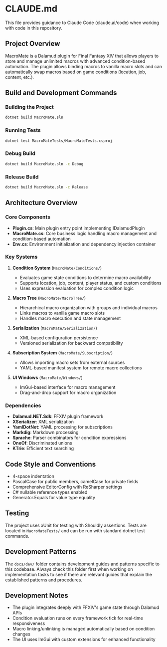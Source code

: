 # CLAUDE.md

This file provides guidance to Claude Code (claude.ai/code) when working with code in this repository.

## Project Overview

MacroMate is a Dalamud plugin for Final Fantasy XIV that allows players to store and manage unlimited macros with advanced condition-based automation. The plugin allows binding macros to vanilla macro slots and can automatically swap macros based on game conditions (location, job, content, etc.).

## Build and Development Commands

### Building the Project
```bash
dotnet build MacroMate.sln
```

### Running Tests
```bash
dotnet test MacroMateTests/MacroMateTests.csproj
```

### Debug Build
```bash
dotnet build MacroMate.sln -c Debug
```

### Release Build
```bash
dotnet build MacroMate.sln -c Release
```

## Architecture Overview

### Core Components

- **Plugin.cs**: Main plugin entry point implementing IDalamudPlugin
- **MacroMate.cs**: Core business logic handling macro management and condition-based automation
- **Env.cs**: Environment initialization and dependency injection container

### Key Systems

1. **Condition System** (`MacroMate/Conditions/`)
   - Evaluates game state conditions to determine macro availability
   - Supports location, job, content, player status, and custom conditions
   - Uses expression evaluation for complex condition logic

2. **Macro Tree** (`MacroMate/MacroTree/`)
   - Hierarchical macro organization with groups and individual macros
   - Links macros to vanilla game macro slots
   - Handles macro execution and state management

3. **Serialization** (`MacroMate/Serialization/`)
   - XML-based configuration persistence
   - Versioned serialization for backward compatibility

4. **Subscription System** (`MacroMate/Subscription/`)
   - Allows importing macro sets from external sources
   - YAML-based manifest system for remote macro collections

5. **UI Windows** (`MacroMate/Windows/`)
   - ImGui-based interface for macro management
   - Drag-and-drop support for macro organization

### Dependencies

- **Dalamud.NET.Sdk**: FFXIV plugin framework
- **XSerializer**: XML serialization
- **YamlDotNet**: YAML processing for subscriptions
- **Markdig**: Markdown processing
- **Sprache**: Parser combinators for condition expressions
- **OneOf**: Discriminated unions
- **KTrie**: Efficient text searching

## Code Style and Conventions

- 4-space indentation
- PascalCase for public members, camelCase for private fields
- Comprehensive EditorConfig with ReSharper settings
- C# nullable reference types enabled
- Generator.Equals for value type equality

## Testing

The project uses xUnit for testing with Shouldly assertions. Tests are located in `MacroMateTests/` and can be run with standard dotnet test commands.

## Development Patterns

The `docs/dev/` folder contains development guides and patterns specific to this codebase. Always check this folder first when working on implementation tasks to see if there are relevant guides that explain the established patterns and procedures.

## Development Notes

- The plugin integrates deeply with FFXIV's game state through Dalamud APIs
- Condition evaluation runs on every framework tick for real-time responsiveness
- Macro linking/unlinking is managed automatically based on condition changes
- The UI uses ImGui with custom extensions for enhanced functionality